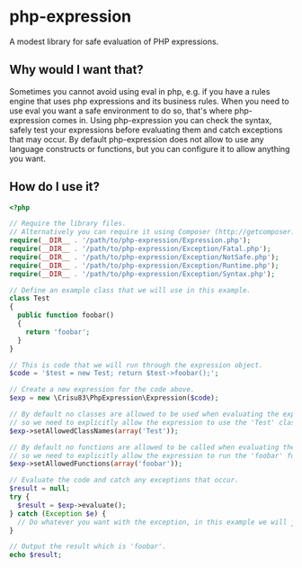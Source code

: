php-expression
==============

A modest library for safe evaluation of PHP expressions.

## Why would I want that?

Sometimes you cannot avoid using eval in php, e.g. if you have a rules engine that uses php expressions and its business rules. When you need to use eval you want a safe environment to do so, that's where php-expression comes in. Using php-expression you can check the syntax, safely test your expressions before evaluating them and catch exceptions that may occur. By default php-expression does not allow to use any language constructs or functions, but you can configure it to allow anything you want.

## How do I use it?

```php
<?php

// Require the library files.
// Alternatively you can require it using Composer (http://getcomposer.org/).
require(__DIR__ . '/path/to/php-expression/Expression.php');
require(__DIR__ . '/path/to/php-expression/Exception/Fatal.php');
require(__DIR__ . '/path/to/php-expression/Exception/NotSafe.php');
require(__DIR__ . '/path/to/php-expression/Exception/Runtime.php');
require(__DIR__ . '/path/to/php-expression/Exception/Syntax.php');

// Define an example class that we will use in this example.
class Test
{
  public function foobar()
  {
    return 'foobar';
  }
}

// This is code that we will run through the expression object.
$code = '$test = new Test; return $test->foobar();';

// Create a new expression for the code above.
$exp = new \Crisu83\PhpExpression\Expression($code);

// By default no classes are allowed to be used when evaluating the expression
// so we need to explicitly allow the expression to use the 'Test' class.
$exp->setAllowedClassNames(array('Test'));

// By default no functions are allowed to be called when evaluating the expression
// so we need to explicitly allow the expression to run the 'foobar' function.
$exp->setAllowedFunctions(array('foobar'));

// Evaluate the code and catch any exceptions that occur.
$result = null;
try {
  $result = $exp->evaluate();
} catch (Exception $e) {
  // Do whatever you want with the exception, in this example we will just ignore it.
}

// Output the result which is 'foobar'.
echo $result;

```
